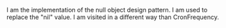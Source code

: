 I am the implementation of the null object design pattern.
I am used to replace the "nil" value.
I am visited in a different way than CronFrequency.
